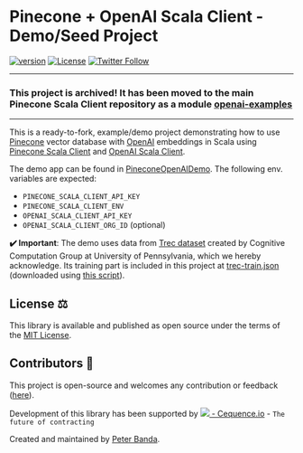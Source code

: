 # Pinecone + OpenAI Scala Client - Demo/Seed Project
[![version](https://img.shields.io/badge/version-0.1.0-green.svg)](https://cequence.io) [![License](https://img.shields.io/badge/License-MIT-lightgrey.svg)](https://opensource.org/licenses/MIT) [![Twitter Follow](https://img.shields.io/twitter/follow/0xbnd?style=social)](https://twitter.com/0xbnd)

---

### This project is archived! It has been moved to the main Pinecone Scala Client repository as a module [openai-examples](https://github.com/cequence-io/pinecone-scala/tree/master/openai-examples)

---

This is a ready-to-fork, example/demo project demonstrating how to use [Pinecone](https://pinecone.io) vector database with [OpenAI](https://openai.com) embeddings in Scala using [Pinecone Scala Client](https://github.com/cequence-io/pinecone-scala) and [OpenAI Scala Client](https://github.com/cequence-io/openai-scala-client).

The demo app can be found in [PineconeOpenAIDemo](./src/main/scala/io/cequence/pineconeopenai/demo/PineconeOpenAIDemo.scala).
The following env. variables are expected:
- `PINECONE_SCALA_CLIENT_API_KEY`
- `PINECONE_SCALA_CLIENT_ENV`
- `OPENAI_SCALA_CLIENT_API_KEY`
- `OPENAI_SCALA_CLIENT_ORG_ID` (optional)

**✔️ Important**: The demo uses data from [Trec dataset](https://cogcomp.seas.upenn.edu/Data/QA/QC/) created by Cognitive Computation Group at University of Pennsylvania, which we hereby acknowledge. Its training part is included in this project at [trec-train.json](./src/main/resources/trec-train.json) (downloaded using [this script](./src/main/resources/trec-dump.py)). 

## License ⚖️

This library is available and published as open source under the terms of the [MIT License](https://opensource.org/licenses/MIT).

## Contributors 🙏

This project is open-source and welcomes any contribution or feedback ([here](https://github.com/cequence-io/pinecone-openai-scala-demo/issues)).

Development of this library has been supported by  [<img src="https://cequence.io/favicon-16x16.png"> - Cequence.io](https://cequence.io) - `The future of contracting`

Created and maintained by [Peter Banda](https://peterbanda.net).

